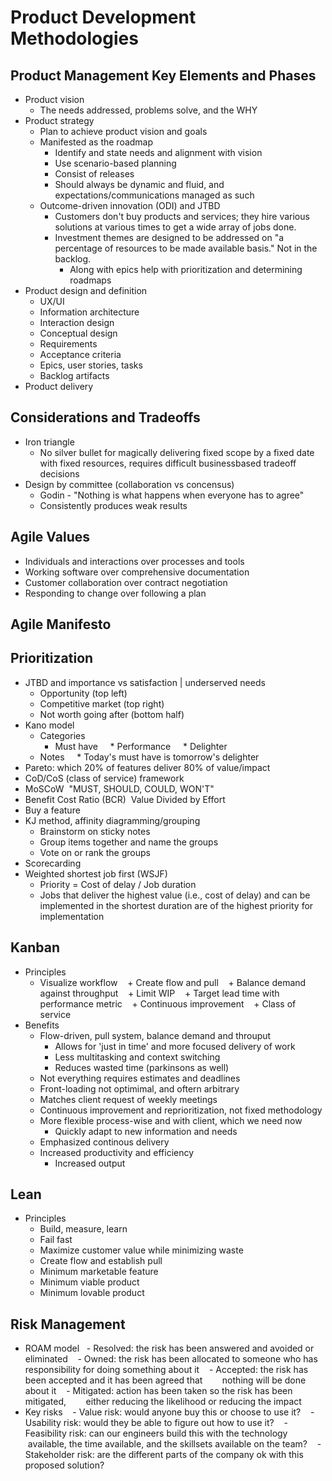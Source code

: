 # Product Development Methodologies

## Product Management Key Elements and Phases
- Product vision
    + The needs addressed, problems solve, and the WHY
- Product strategy
    + Plan to achieve product vision and goals
    + Manifested as the roadmap
        * Identify and state needs and alignment with vision
        * Use scenario-based planning
        * Consist of releases
        * Should always be dynamic and fluid, and expectations/communications managed as such
    + Outcome-driven innovation (ODI) and JTBD
        * Customers don't buy products and services; they hire various solutions at various times to get a wide array of jobs done.
        * Investment themes are designed to be addressed on "a percentage of resources to be made available basis." Not in the backlog.
            - Along with epics help with prioritization and determining roadmaps
- Product design and definition
    + UX/UI
    + Information architecture
    + Interaction design
    + Conceptual design
    + Requirements
    + Acceptance criteria
    + Epics, user stories, tasks
    + Backlog artifacts
- Product delivery

## Considerations and Tradeoffs
- Iron triangle
    + No silver bullet for magically delivering fixed scope by a fixed date with fixed resources, requires difficult business­based trade­off decisions
- Design by committee (collaboration vs concensus)
    + Godin - "Nothing is what happens when everyone has to agree"
    + Consistently produces weak results

## Agile Values
- Individuals and interactions over processes and tools
- Working software over comprehensive documentation                    
- Customer collaboration over contract negotiation
- Responding to change over following a plan

## Agile Manifesto

## Prioritization
- JTBD and importance vs satisfaction | underserved needs
    + Opportunity (top left)
    + Competitive market (top right)
    + Not worth going after (bottom half)
- Kano model
    + Categories
        * Must have
        * Performance
        * Delighter
    + Notes
        * Today's must have is tomorrow's delighter
- Pareto: which 20% of features deliver 80% of value/impact
- CoD/CoS (class of service) framework
- MoSCoW ­ "MUST, SHOULD, COULD, WON'T"
- Benefit Cost Ratio (BCR) ­ Value Divided by Effort
- Buy a feature
- KJ method, affinity diagramming/grouping
    + Brainstorm on sticky notes
    + Group items together and name the groups
    + Vote on or rank the groups
- Scorecarding
- Weighted shortest job first (WSJF)
    + Priority = Cost of delay / Job duration
    + Jobs that deliver the highest value (i.e., cost of delay) and can be implemented in the shortest duration are of the highest priority for implementation

## Kanban
- Principles
    + Visualize workflow
    + Create flow and pull
    + Balance demand against throughput
    + Limit WIP
    + Target lead time with performance metric
    + Continuous improvement
    + Class of service
- Benefits
    + Flow-driven, pull system, balance demand and throuput
        + Allows for 'just in time' and more focused delivery of work
        + Less multitasking and context switching
        + Reduces wasted time (parkinsons as well)
    + Not everything requires estimates and deadlines
    + Front-loading not optimimal, and oftern arbitrary
    + Matches client request of weekly meetings
    + Continuous improvement and reprioritization, not fixed methodology
    + More flexible process-wise and with client, which we need now
        + Quickly adapt to new information and needs
    + Emphasized continous delivery
    + Increased productivity and efficiency
        + Increased output

## Lean 
- Principles
    + Build, measure, learn
    + Fail fast
    + Maximize customer value while minimizing waste
    + Create flow and establish pull
    + Minimum marketable feature
    + Minimum viable product
    + Minimum lovable product

## Risk Management
- ROAM model
    - Resolved:­ the risk has been answered and avoided or eliminated
    - Owned: the risk has been allocated to someone who has responsibility for doing something about it
    - Accepted: the risk has been accepted and it has been agreed that
        nothing will be done about it
    - Mitigated:­ action has been taken so the risk has been mitigated,
        either reducing the likelihood or reducing the impact
- Key risks
    - Value risk: would anyone buy this or choose to use it?
    - Usability risk: would they be able to figure out how to use it?
    - Feasibility risk: can our engineers build this with the technology
        available, the time available, and the skill­sets available on the team?
    - Stakeholder risk: are the different parts of the company ok with this proposed solution?